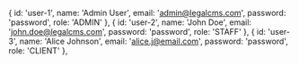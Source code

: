 { id: 'user-1', name: 'Admin User', email: 'admin@legalcms.com', password: 'password', role: 'ADMIN' },
  { id: 'user-2', name: 'John Doe', email: 'john.doe@legalcms.com', password: 'password', role: 'STAFF' },
  { id: 'user-3', name: 'Alice Johnson', email: 'alice.j@email.com', password: 'password', role: 'CLIENT' },